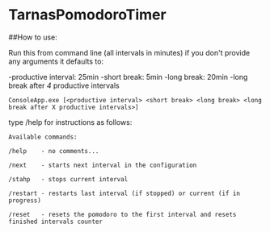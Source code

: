 # TarnasPomodoroTimer

##How to use:

Run this from command line (all intervals in minutes)
if you don't provide any arguments it defaults to:

-productive interval: 25min
-short break: 5min
-long break: 20min
-long break after *4* productive intervals

```
ConsoleApp.exe [<productive interval> <short break> <long break> <long break after X productive intervals>]
```

type /help for instructions as follows:


```
Available commands:

/help    - no comments...

/next    - starts next interval in the configuration

/stahp   - stops current interval

/restart - restarts last interval (if stopped) or current (if in progress)

/reset   - resets the pomodoro to the first interval and resets finished intervals counter
```